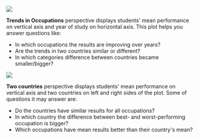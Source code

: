 ![](https://cdn.rawgit.com/mi2-warsaw/PISAoccupations/master/inst/extdata/example_1.svg)

**Trends in Occupations** perspective displays students' mean performance on vertical axis and year of study on horizontal axis. This plot helps you answer questions like: 

* In which occupations the results are improving over years?  
* Are the trends in two countries similar or different?  
* In which categories difference between countries became smaller/bigger?

![](https://cdn.rawgit.com/mi2-warsaw/PISAoccupations/master/inst/extdata/example_2.svg)

**Two countries** perspective displays students' mean performance on vertical axis and two countries on left and right sides of the plot. Some of questions it may answer are: 

* Do the countries have similar results for all occupations?   
* In which country the difference between best- and worst-performing occupation is bigger?
* Which occupations have mean results better than their country's mean?

